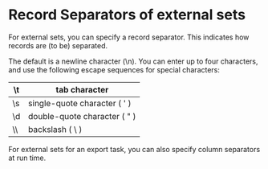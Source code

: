 # Record Separators of external sets

For external sets, you can specify a record separator. This indicates how records are (to be) separated.

The default is a newline character (\\n). You can enter up to four characters, and use the following escape sequences for special characters:

|**\\t** |**tab character**|
|--------|--------|
|\\s     |single-quote character ( ' )|
|\\d     |double-quote character ( " )|
|\\\\    |backslash ( \\ )|



For external sets for an export task, you can also specify column separators at run time.